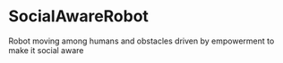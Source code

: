 # SocialAwareRobot
Robot moving among humans and obstacles driven by empowerment to make it social aware
